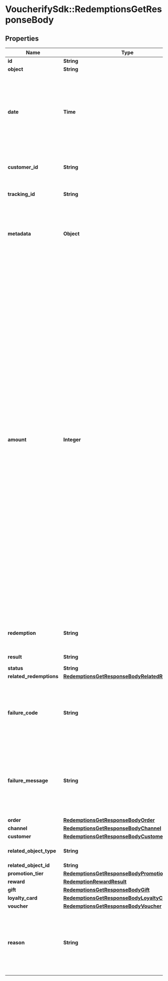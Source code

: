 # VoucherifySdk::RedemptionsGetResponseBody

## Properties

| Name | Type | Description | Notes |
| ---- | ---- | ----------- | ----- |
| **id** | **String** |  | [optional] |
| **object** | **String** |  | [optional] |
| **date** | **Time** | Timestamp representing the date and time when the object was created. The value is shown in the ISO 8601 format. | [optional] |
| **customer_id** | **String** | Unique customer ID of the redeeming customer. | [optional] |
| **tracking_id** | **String** | Hashed customer source ID. | [optional] |
| **metadata** | **Object** | The metadata object stores all custom attributes assigned to the redemption. | [optional] |
| **amount** | **Integer** | For gift cards, this is a positive integer in the smallest currency unit (e.g. 100 cents for $1.00) representing the number of redeemed credits. For loyalty cards, this is the number of loyalty points used in the transaction. and For gift cards, this represents the number of the credits restored to the card in the rolledback redemption. The number is a negative integer in the smallest currency unit, e.g. -100 cents for $1.00 added back to the card. For loyalty cards, this represents the number of loyalty points restored to the card in the rolledback redemption. The number is a negative integer. | [optional] |
| **redemption** | **String** | Unique redemption ID of the parent redemption. | [optional] |
| **result** | **String** | Redemption result. | [optional] |
| **status** | **String** |  | [optional] |
| **related_redemptions** | [**RedemptionsGetResponseBodyRelatedRedemptions**](RedemptionsGetResponseBodyRelatedRedemptions.md) |  | [optional] |
| **failure_code** | **String** | If the result is &#x60;FAILURE&#x60;, this parameter will provide a generic reason as to why the redemption failed. | [optional] |
| **failure_message** | **String** | If the result is &#x60;FAILURE&#x60;, this parameter will provide a more expanded reason as to why the redemption failed. | [optional] |
| **order** | [**RedemptionsGetResponseBodyOrder**](RedemptionsGetResponseBodyOrder.md) |  | [optional] |
| **channel** | [**RedemptionsGetResponseBodyChannel**](RedemptionsGetResponseBodyChannel.md) |  | [optional] |
| **customer** | [**RedemptionsGetResponseBodyCustomer**](RedemptionsGetResponseBodyCustomer.md) |  | [optional] |
| **related_object_type** | **String** | Defines the related object. | [optional] |
| **related_object_id** | **String** |  | [optional] |
| **promotion_tier** | [**RedemptionsGetResponseBodyPromotionTier**](RedemptionsGetResponseBodyPromotionTier.md) |  | [optional] |
| **reward** | [**RedemptionRewardResult**](RedemptionRewardResult.md) |  | [optional] |
| **gift** | [**RedemptionsGetResponseBodyGift**](RedemptionsGetResponseBodyGift.md) |  | [optional] |
| **loyalty_card** | [**RedemptionsGetResponseBodyLoyaltyCard**](RedemptionsGetResponseBodyLoyaltyCard.md) |  | [optional] |
| **voucher** | [**RedemptionsGetResponseBodyVoucher**](RedemptionsGetResponseBodyVoucher.md) |  | [optional] |
| **reason** | **String** | System generated cause for the redemption being invalid in the context of the provided parameters. | [optional] |


